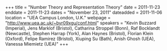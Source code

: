+++
title = "Number Theory and Representation Theory"
date = 2011-11-23
enddate = 2011-11-23
dates = "November 23, 2011"
dateadded = 2011-11-06
location = "UEA Campus London, U.K."
webpage = "http://www.uea.ac.uk/~byr09xgu/conf.html"
speakers = "Kevin Buzzard (Imperial), Jens Marklof (Bristol), Catharina Stroppel (Bonn), Raf Bocklandt (Newcastle), Stephen Harrap (York), Alan Haynes (Bristol), Florian Klein (Oxford), Felipe Ramirez (Bristol), Xiuping Su (Bath), Anish Ghosh (UEA), Vanessa Miemietz (UEA)"
+++
